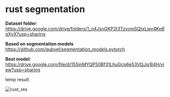 # rust segmentation
**Dataset folder**: https://drive.google.com/drive/folders/1_n4JsnGKP2t3TzvomSQtxLwv4Kp6qXyX?usp=sharing

**Based on segmentation models** https://github.com/qubvel/segmentation_models.pytorch

**Best model**: https://drive.google.com/file/d/15SjnMYQP50Bf31LhuGcp6e53VQJsrB4H/view?usp=sharing

temp result

![rust_res](https://user-images.githubusercontent.com/8597987/145976685-38da62a5-bce6-45d0-9f3d-cae01c51045c.png)
